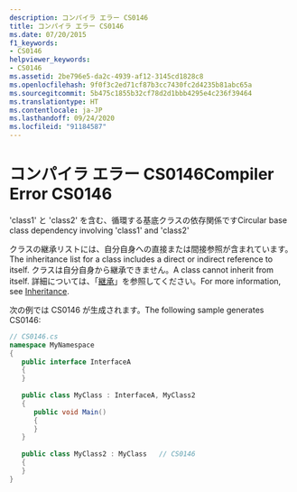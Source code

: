 ```yaml
---
description: コンパイラ エラー CS0146
title: コンパイラ エラー CS0146
ms.date: 07/20/2015
f1_keywords:
- CS0146
helpviewer_keywords:
- CS0146
ms.assetid: 2be796e5-da2c-4939-af12-3145cd1828c8
ms.openlocfilehash: 9f0f3c2ed71cf87b3cc7430fc2d4235b81abc65a
ms.sourcegitcommit: 5b475c1855b32cf78d2d1bbb4295e4c236f39464
ms.translationtype: HT
ms.contentlocale: ja-JP
ms.lasthandoff: 09/24/2020
ms.locfileid: "91184587"
---
```

# <a name="compiler-error-cs0146"></a><span data-ttu-id="99fc2-103">コンパイラ エラー CS0146</span><span class="sxs-lookup"><span data-stu-id="99fc2-103">Compiler Error CS0146</span></span>

<span data-ttu-id="99fc2-104">'class1' と 'class2' を含む、循環する基底クラスの依存関係です</span><span class="sxs-lookup"><span data-stu-id="99fc2-104">Circular base class dependency involving 'class1' and 'class2'</span></span>  
  
 <span data-ttu-id="99fc2-105">クラスの継承リストには、自分自身への直接または間接参照が含まれています。</span><span class="sxs-lookup"><span data-stu-id="99fc2-105">The inheritance list for a class includes a direct or indirect reference to itself.</span></span> <span data-ttu-id="99fc2-106">クラスは自分自身から継承できません。</span><span class="sxs-lookup"><span data-stu-id="99fc2-106">A class cannot inherit from itself.</span></span> <span data-ttu-id="99fc2-107">詳細については、「[継承](../programming-guide/classes-and-structs/inheritance.md)」を参照してください。</span><span class="sxs-lookup"><span data-stu-id="99fc2-107">For more information, see [Inheritance](../programming-guide/classes-and-structs/inheritance.md).</span></span>  
  
 <span data-ttu-id="99fc2-108">次の例では CS0146 が生成されます。</span><span class="sxs-lookup"><span data-stu-id="99fc2-108">The following sample generates CS0146:</span></span>  
  
```csharp  
// CS0146.cs  
namespace MyNamespace  
{  
   public interface InterfaceA  
   {  
   }  
  
   public class MyClass : InterfaceA, MyClass2  
   {  
      public void Main()  
      {  
      }  
   }  
  
   public class MyClass2 : MyClass   // CS0146  
   {  
   }  
}  
```
